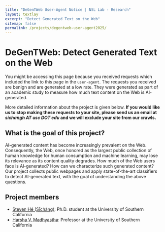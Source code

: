 ```yaml
---
title: "DeGenTWeb User-Agent Notice | NSL Lab - Research"
layout: textlay
excerpt: "Detect Generated Text on the Web"
sitemap: false
permalink: /projects/degentweb-user-agent2025/
---
```


# DeGenTWeb: Detect Generated Text on the Web

You might be accessing this page because you received requests which
included the link to this page in the `user-agent`.
The requests you received are benign and are generated at a low rate.
They were generated as part of an academic study to
measure how much text content on the Web is AI-generated.

More detailed information about the project is given below.
**If you would like us to stop making these requests to your site,
please send us an email at *sichangh AT usc DOT edu* and
we will exclude your site from our crawls.**

## What is the goal of this project?

AI-generated content has become increasingly prevalent on
the Web. Consequently, the Web, once honored as
the largest public collection of human knowledge for human consumption and
machine learning, may lose its relevance as its content quality degrades.
How much of the Web users face is AI-generated?
How can we characterize such generated content?
Our project collects public webpages and apply state-of-the-art classifiers to
detect AI-generated text, with the goal of understanding the above questions.

## Project members

- [Steven Hé (Sīchàng)](https://sichanghe.github.io/):
    Ph.D. student at the University of Southern California
- [Harsha V. Madhyastha](http://harsha.usc.edu/):
    Professor at the University of Southern California
